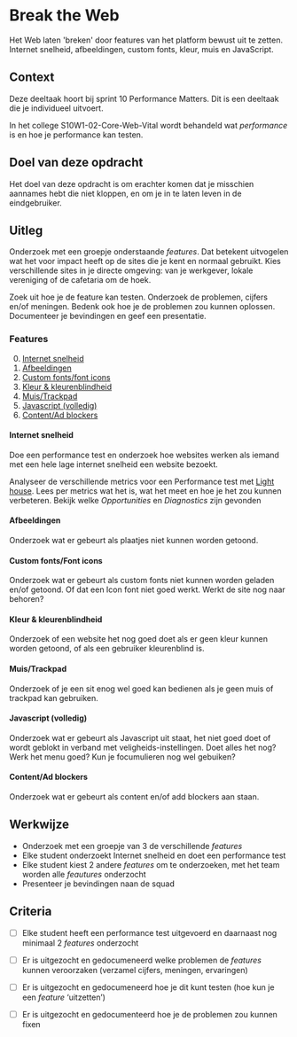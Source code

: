 
# Break the Web

Het Web laten 'breken' door features van het platform bewust uit te zetten. Internet snelheid, afbeeldingen, custom fonts, kleur, muis en JavaScript.

## Context

Deze deeltaak hoort bij sprint 10 Performance Matters. Dit is een deeltaak die je individueel uitvoert.

In het college S10W1-02-Core-Web-Vital wordt behandeld wat _performance_ is en hoe je performance kan testen.



## Doel van deze opdracht

Het doel van deze opdracht is om erachter komen dat je misschien aannames hebt die niet kloppen, en om je in te laten leven in de eindgebruiker.


## Uitleg

Onderzoek met een groepje onderstaande _features_. Dat betekent uitvogelen wat het voor impact heeft op de sites die je kent en normaal gebruikt. Kies verschillende sites in je directe omgeving: van je werkgever, lokale vereniging of de cafetaria om de hoek. 

Zoek uit hoe je de feature kan testen. Onderzoek de problemen, cijfers en/of meningen. Bedenk ook hoe je de problemen zou kunnen oplossen. Documenteer je bevindingen en geef een presentatie.


### Features

0. [Internet snelheid](#internet-snelheid)
1. [Afbeeldingen](#afbeeldingen)
2. [Custom fonts/font icons](#custom-fontsfont-icons)
3. [Kleur & kleurenblindheid](#kleur--kleurenblindheid)
4. [Muis/Trackpad](#muistrackpad)
5. [Javascript (volledig)](#javascript-volledig)
6. [Content/Ad blockers](#contentad-blockers)

#### Internet snelheid
Doe een performance test en onderzoek hoe websites werken als iemand met een hele lage internet snelheid een website bezoekt. 

Analyseer de verschillende metrics voor een Performance test met [Light house](https://developer.chrome.com/docs/lighthouse). Lees per metrics wat het is, wat het meet en hoe je het zou kunnen verbeteren. Bekijk welke _Opportunities_ en _Diagnostics_ zijn gevonden

#### Afbeeldingen
Onderzoek wat er gebeurt als plaatjes niet kunnen worden getoond. 

#### Custom fonts/Font icons
Onderzoek wat er gebeurt als custom fonts niet kunnen worden geladen en/of getoond. Of dat een Icon font niet goed werkt. Werkt de site nog naar behoren?

#### Kleur & kleurenblindheid
Onderzoek of een website het nog goed doet als er geen kleur kunnen worden getoond, of als een gebruiker kleurenblind is. 

#### Muis/Trackpad
Onderzoek of je een sit enog wel goed kan bedienen als je geen muis of trackpad kan gebruiken.

#### Javascript (volledig)
Onderzoek wat er gebeurt als Javascript uit staat, het niet goed doet of wordt geblokt in verband met veligheids-instellingen. Doet alles het nog? Werk het menu goed? Kun je focumulieren nog wel gebuiken?

#### Content/Ad blockers
Onderzoek wat er gebeurt als content en/of add blockers aan staan. 


## Werkwijze

- Onderzoek met een groepje van 3 de verschillende _features_
- Elke student onderzoekt Internet snelheid en doet een performance test
- Elke student kiest 2 andere _features_ om te onderzoeken, met het team worden alle _feautures_ onderzocht  
- Presenteer je bevindingen naan de squad


## Criteria

- [ ] Elke student heeft een performance test uitgevoerd en daarnaast nog minimaal 2 _features_ onderzocht
- [ ] Er is uitgezocht en gedocumeneerd welke problemen de _features_ kunnen veroorzaken (verzamel cijfers, meningen, ervaringen)
- [ ] Er is uitgezocht en gedocumeneerd hoe je dit kunt testen (hoe kun je een _feature_ ‘uitzetten’)
- [ ] Er is uitgezocht en gedocumenteerd hoe je de problemen zou kunnen fixen




